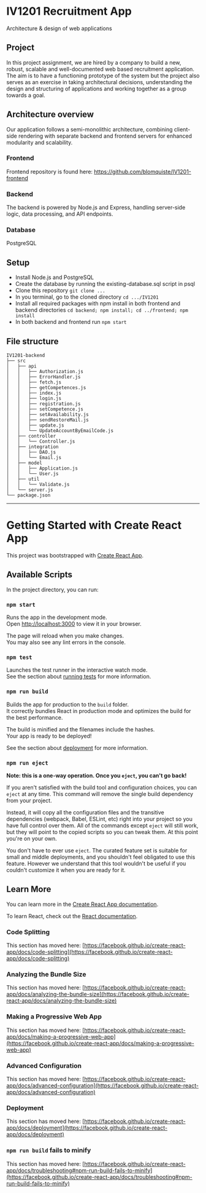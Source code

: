 # IV1201 Recruitment App
Architecture &amp; design of web applications

## Project
In this project assignment, we are hired by a company to build a new, robust, scalable and well-documented web based recruitment application.
The aim is to have a functioning prototype of the system but the project also serves as an exercise in taking architectural decisions, understanding the design and structuring of applications and working together as a group towards a goal.

## Architecture overview
Our application follows a semi-monolithic architecture, combining client-side rendering with separate backend and frontend servers for enhanced modularity and scalability.
### Frontend
Frontend repository is found here: https://github.com/blomquiste/IV1201-frontend
### Backend
The backend is powered by Node.js and Express, handling server-side logic, data processing, and API endpoints.

### Database
PostgreSQL

## Setup
* Install Node.js and PostgreSQL
* Create the database by running the existing-database.sql script in psql
* Clone this repository ```git clone ...```
* In you terminal, go to the cloned directory ```cd .../IV1201```
* Install all required packages with npm install in both frontend and backend directories ```cd backend; npm install; cd ../frontend; npm install```
* In both backend and frontend run ```npm start```

## File structure
```
IV1201-backend
├── src
│   ├── api
│   │   ├── Authorization.js
│   │   ├── ErrorHandler.js
│   │   ├── fetch.js
│   │   ├── getCompetences.js
│   │   ├── index.js
│   │   ├── login.js
│   │   ├── registration.js
│   │   ├── setCompetence.js
│   │   ├── setAvailability.js
│   │   ├── sendRestoreMail.js
│   │   ├── update.js
│   │   └── UpdateAccountByEmailCode.js
│   ├── controller
│   │   └── Controller.js
│   ├── integration
│   │   ├── DAO.js
│   │   └── Email.js
│   ├── model
│   │   ├── Application.js
│   │   └── User.js
│   ├── util
│   │   └── Validate.js
│   └── server.js
└── package.json
```


________________________________________

# Getting Started with Create React App

This project was bootstrapped with [Create React App](https://github.com/facebook/create-react-app).

## Available Scripts

In the project directory, you can run:

### `npm start`

Runs the app in the development mode.\
Open [http://localhost:3000](http://localhost:3000) to view it in your browser.

The page will reload when you make changes.\
You may also see any lint errors in the console.

### `npm test`

Launches the test runner in the interactive watch mode.\
See the section about [running tests](https://facebook.github.io/create-react-app/docs/running-tests) for more information.

### `npm run build`

Builds the app for production to the `build` folder.\
It correctly bundles React in production mode and optimizes the build for the best performance.

The build is minified and the filenames include the hashes.\
Your app is ready to be deployed!

See the section about [deployment](https://facebook.github.io/create-react-app/docs/deployment) for more information.

### `npm run eject`

**Note: this is a one-way operation. Once you `eject`, you can't go back!**

If you aren't satisfied with the build tool and configuration choices, you can `eject` at any time. This command will remove the single build dependency from your project.

Instead, it will copy all the configuration files and the transitive dependencies (webpack, Babel, ESLint, etc) right into your project so you have full control over them. All of the commands except `eject` will still work, but they will point to the copied scripts so you can tweak them. At this point you're on your own.

You don't have to ever use `eject`. The curated feature set is suitable for small and middle deployments, and you shouldn't feel obligated to use this feature. However we understand that this tool wouldn't be useful if you couldn't customize it when you are ready for it.

## Learn More

You can learn more in the [Create React App documentation](https://facebook.github.io/create-react-app/docs/getting-started).

To learn React, check out the [React documentation](https://reactjs.org/).

### Code Splitting

This section has moved here: [https://facebook.github.io/create-react-app/docs/code-splitting](https://facebook.github.io/create-react-app/docs/code-splitting)

### Analyzing the Bundle Size

This section has moved here: [https://facebook.github.io/create-react-app/docs/analyzing-the-bundle-size](https://facebook.github.io/create-react-app/docs/analyzing-the-bundle-size)

### Making a Progressive Web App

This section has moved here: [https://facebook.github.io/create-react-app/docs/making-a-progressive-web-app](https://facebook.github.io/create-react-app/docs/making-a-progressive-web-app)

### Advanced Configuration

This section has moved here: [https://facebook.github.io/create-react-app/docs/advanced-configuration](https://facebook.github.io/create-react-app/docs/advanced-configuration)

### Deployment

This section has moved here: [https://facebook.github.io/create-react-app/docs/deployment](https://facebook.github.io/create-react-app/docs/deployment)

### `npm run build` fails to minify

This section has moved here: [https://facebook.github.io/create-react-app/docs/troubleshooting#npm-run-build-fails-to-minify](https://facebook.github.io/create-react-app/docs/troubleshooting#npm-run-build-fails-to-minify)
